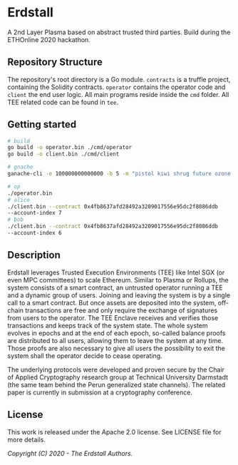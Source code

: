 # Erdstall

A 2nd Layer Plasma based on abstract trusted third parties. Build during the
ETHOnline 2020 hackathon.

## Repository Structure

The repository's root directory is a Go module. `contracts` is a truffle
project, containing the Solidity contracts. `operator` contains the operator
code and `client` the end user logic. All main programs reside inside the `cmd`
folder. All TEE related code can be found in `tee`.

## Getting started

```bash
# build
go build -o operator.bin ./cmd/operator
go build -o client.bin ./cmd/client

# gnache
ganache-cli -e 100000000000000 -b 5 -m "pistol kiwi shrug future ozone ostrich match remove crucial oblige cream critic" -s 100

# op
./operator.bin
# alice
./client.bin --contract 0x4fb8637afd28492a3209017556e95dc2f8086ddb
--account-index 7
# bob
./client.bin --contract 0x4fb8637afd28492a3209017556e95dc2f8086ddb
--account-index 6
```

## Description

Erdstall leverages Trusted Execution Environments (TEE) like Intel SGX (or even
MPC committees) to scale Ethereum. Similar to Plasma or Rollups, the system
consists of a smart contract, an untrusted operator running a TEE and a dynamic
group of users. Joining and leaving the system is by a single call to a smart
contract. But once assets are deposited into the system, off-chain transactions
are free and only require the exchange of signatures from users to the operator.
The TEE Enclave receives and verifies those transactions and keeps track of the
system state. The whole system evolves in epochs and at the end of each epoch,
so-called balance proofs are distributed to all users, allowing them to leave
the system at any time. Those proofs are also necessary to give all users the
possibility to exit the system shall the operator decide to cease operating.

The underlying protocols were developed and proven secure by the Chair of
Applied Cryptography research group at Technical University Darmstadt (the same
team behind the Perun generalized state channels). The related paper is
currently in submission at a cryptography conference.

## License

This work is released under the Apache 2.0 license. See LICENSE file for more
details.

_Copyright (C) 2020 - The Erdstall Authors._
